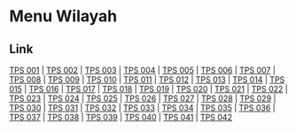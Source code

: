 # Menu Wilayah

## Link

[TPS 001](https://github.com/gigit-pemilu/pemilu-2024-91-papua/tree/main/pilpres/hitung-suara/sub/91-papua/sub/71-kota-jayapura/sub/01-jayapura-utara/sub/1002-bayangkara/sub/001-tps)
 | 
[TPS 002](https://github.com/gigit-pemilu/pemilu-2024-91-papua/tree/main/pilpres/hitung-suara/sub/91-papua/sub/71-kota-jayapura/sub/01-jayapura-utara/sub/1002-bayangkara/sub/002-tps)
 | 
[TPS 003](https://github.com/gigit-pemilu/pemilu-2024-91-papua/tree/main/pilpres/hitung-suara/sub/91-papua/sub/71-kota-jayapura/sub/01-jayapura-utara/sub/1002-bayangkara/sub/003-tps)
 | 
[TPS 004](https://github.com/gigit-pemilu/pemilu-2024-91-papua/tree/main/pilpres/hitung-suara/sub/91-papua/sub/71-kota-jayapura/sub/01-jayapura-utara/sub/1002-bayangkara/sub/004-tps)
 | 
[TPS 005](https://github.com/gigit-pemilu/pemilu-2024-91-papua/tree/main/pilpres/hitung-suara/sub/91-papua/sub/71-kota-jayapura/sub/01-jayapura-utara/sub/1002-bayangkara/sub/005-tps)
 | 
[TPS 006](https://github.com/gigit-pemilu/pemilu-2024-91-papua/tree/main/pilpres/hitung-suara/sub/91-papua/sub/71-kota-jayapura/sub/01-jayapura-utara/sub/1002-bayangkara/sub/006-tps)
 | 
[TPS 007](https://github.com/gigit-pemilu/pemilu-2024-91-papua/tree/main/pilpres/hitung-suara/sub/91-papua/sub/71-kota-jayapura/sub/01-jayapura-utara/sub/1002-bayangkara/sub/007-tps)
 | 
[TPS 008](https://github.com/gigit-pemilu/pemilu-2024-91-papua/tree/main/pilpres/hitung-suara/sub/91-papua/sub/71-kota-jayapura/sub/01-jayapura-utara/sub/1002-bayangkara/sub/008-tps)
 | 
[TPS 009](https://github.com/gigit-pemilu/pemilu-2024-91-papua/tree/main/pilpres/hitung-suara/sub/91-papua/sub/71-kota-jayapura/sub/01-jayapura-utara/sub/1002-bayangkara/sub/009-tps)
 | 
[TPS 010](https://github.com/gigit-pemilu/pemilu-2024-91-papua/tree/main/pilpres/hitung-suara/sub/91-papua/sub/71-kota-jayapura/sub/01-jayapura-utara/sub/1002-bayangkara/sub/010-tps)
 | 
[TPS 011](https://github.com/gigit-pemilu/pemilu-2024-91-papua/tree/main/pilpres/hitung-suara/sub/91-papua/sub/71-kota-jayapura/sub/01-jayapura-utara/sub/1002-bayangkara/sub/011-tps)
 | 
[TPS 012](https://github.com/gigit-pemilu/pemilu-2024-91-papua/tree/main/pilpres/hitung-suara/sub/91-papua/sub/71-kota-jayapura/sub/01-jayapura-utara/sub/1002-bayangkara/sub/012-tps)
 | 
[TPS 013](https://github.com/gigit-pemilu/pemilu-2024-91-papua/tree/main/pilpres/hitung-suara/sub/91-papua/sub/71-kota-jayapura/sub/01-jayapura-utara/sub/1002-bayangkara/sub/013-tps)
 | 
[TPS 014](https://github.com/gigit-pemilu/pemilu-2024-91-papua/tree/main/pilpres/hitung-suara/sub/91-papua/sub/71-kota-jayapura/sub/01-jayapura-utara/sub/1002-bayangkara/sub/014-tps)
 | 
[TPS 015](https://github.com/gigit-pemilu/pemilu-2024-91-papua/tree/main/pilpres/hitung-suara/sub/91-papua/sub/71-kota-jayapura/sub/01-jayapura-utara/sub/1002-bayangkara/sub/015-tps)
 | 
[TPS 016](https://github.com/gigit-pemilu/pemilu-2024-91-papua/tree/main/pilpres/hitung-suara/sub/91-papua/sub/71-kota-jayapura/sub/01-jayapura-utara/sub/1002-bayangkara/sub/016-tps)
 | 
[TPS 017](https://github.com/gigit-pemilu/pemilu-2024-91-papua/tree/main/pilpres/hitung-suara/sub/91-papua/sub/71-kota-jayapura/sub/01-jayapura-utara/sub/1002-bayangkara/sub/017-tps)
 | 
[TPS 018](https://github.com/gigit-pemilu/pemilu-2024-91-papua/tree/main/pilpres/hitung-suara/sub/91-papua/sub/71-kota-jayapura/sub/01-jayapura-utara/sub/1002-bayangkara/sub/018-tps)
 | 
[TPS 019](https://github.com/gigit-pemilu/pemilu-2024-91-papua/tree/main/pilpres/hitung-suara/sub/91-papua/sub/71-kota-jayapura/sub/01-jayapura-utara/sub/1002-bayangkara/sub/019-tps)
 | 
[TPS 020](https://github.com/gigit-pemilu/pemilu-2024-91-papua/tree/main/pilpres/hitung-suara/sub/91-papua/sub/71-kota-jayapura/sub/01-jayapura-utara/sub/1002-bayangkara/sub/020-tps)
 | 
[TPS 021](https://github.com/gigit-pemilu/pemilu-2024-91-papua/tree/main/pilpres/hitung-suara/sub/91-papua/sub/71-kota-jayapura/sub/01-jayapura-utara/sub/1002-bayangkara/sub/021-tps)
 | 
[TPS 022](https://github.com/gigit-pemilu/pemilu-2024-91-papua/tree/main/pilpres/hitung-suara/sub/91-papua/sub/71-kota-jayapura/sub/01-jayapura-utara/sub/1002-bayangkara/sub/022-tps)
 | 
[TPS 023](https://github.com/gigit-pemilu/pemilu-2024-91-papua/tree/main/pilpres/hitung-suara/sub/91-papua/sub/71-kota-jayapura/sub/01-jayapura-utara/sub/1002-bayangkara/sub/023-tps)
 | 
[TPS 024](https://github.com/gigit-pemilu/pemilu-2024-91-papua/tree/main/pilpres/hitung-suara/sub/91-papua/sub/71-kota-jayapura/sub/01-jayapura-utara/sub/1002-bayangkara/sub/024-tps)
 | 
[TPS 025](https://github.com/gigit-pemilu/pemilu-2024-91-papua/tree/main/pilpres/hitung-suara/sub/91-papua/sub/71-kota-jayapura/sub/01-jayapura-utara/sub/1002-bayangkara/sub/025-tps)
 | 
[TPS 026](https://github.com/gigit-pemilu/pemilu-2024-91-papua/tree/main/pilpres/hitung-suara/sub/91-papua/sub/71-kota-jayapura/sub/01-jayapura-utara/sub/1002-bayangkara/sub/026-tps)
 | 
[TPS 027](https://github.com/gigit-pemilu/pemilu-2024-91-papua/tree/main/pilpres/hitung-suara/sub/91-papua/sub/71-kota-jayapura/sub/01-jayapura-utara/sub/1002-bayangkara/sub/027-tps)
 | 
[TPS 028](https://github.com/gigit-pemilu/pemilu-2024-91-papua/tree/main/pilpres/hitung-suara/sub/91-papua/sub/71-kota-jayapura/sub/01-jayapura-utara/sub/1002-bayangkara/sub/028-tps)
 | 
[TPS 029](https://github.com/gigit-pemilu/pemilu-2024-91-papua/tree/main/pilpres/hitung-suara/sub/91-papua/sub/71-kota-jayapura/sub/01-jayapura-utara/sub/1002-bayangkara/sub/029-tps)
 | 
[TPS 030](https://github.com/gigit-pemilu/pemilu-2024-91-papua/tree/main/pilpres/hitung-suara/sub/91-papua/sub/71-kota-jayapura/sub/01-jayapura-utara/sub/1002-bayangkara/sub/030-tps)
 | 
[TPS 031](https://github.com/gigit-pemilu/pemilu-2024-91-papua/tree/main/pilpres/hitung-suara/sub/91-papua/sub/71-kota-jayapura/sub/01-jayapura-utara/sub/1002-bayangkara/sub/031-tps)
 | 
[TPS 032](https://github.com/gigit-pemilu/pemilu-2024-91-papua/tree/main/pilpres/hitung-suara/sub/91-papua/sub/71-kota-jayapura/sub/01-jayapura-utara/sub/1002-bayangkara/sub/032-tps)
 | 
[TPS 033](https://github.com/gigit-pemilu/pemilu-2024-91-papua/tree/main/pilpres/hitung-suara/sub/91-papua/sub/71-kota-jayapura/sub/01-jayapura-utara/sub/1002-bayangkara/sub/033-tps)
 | 
[TPS 034](https://github.com/gigit-pemilu/pemilu-2024-91-papua/tree/main/pilpres/hitung-suara/sub/91-papua/sub/71-kota-jayapura/sub/01-jayapura-utara/sub/1002-bayangkara/sub/034-tps)
 | 
[TPS 035](https://github.com/gigit-pemilu/pemilu-2024-91-papua/tree/main/pilpres/hitung-suara/sub/91-papua/sub/71-kota-jayapura/sub/01-jayapura-utara/sub/1002-bayangkara/sub/035-tps)
 | 
[TPS 036](https://github.com/gigit-pemilu/pemilu-2024-91-papua/tree/main/pilpres/hitung-suara/sub/91-papua/sub/71-kota-jayapura/sub/01-jayapura-utara/sub/1002-bayangkara/sub/036-tps)
 | 
[TPS 037](https://github.com/gigit-pemilu/pemilu-2024-91-papua/tree/main/pilpres/hitung-suara/sub/91-papua/sub/71-kota-jayapura/sub/01-jayapura-utara/sub/1002-bayangkara/sub/037-tps)
 | 
[TPS 038](https://github.com/gigit-pemilu/pemilu-2024-91-papua/tree/main/pilpres/hitung-suara/sub/91-papua/sub/71-kota-jayapura/sub/01-jayapura-utara/sub/1002-bayangkara/sub/038-tps)
 | 
[TPS 039](https://github.com/gigit-pemilu/pemilu-2024-91-papua/tree/main/pilpres/hitung-suara/sub/91-papua/sub/71-kota-jayapura/sub/01-jayapura-utara/sub/1002-bayangkara/sub/039-tps)
 | 
[TPS 040](https://github.com/gigit-pemilu/pemilu-2024-91-papua/tree/main/pilpres/hitung-suara/sub/91-papua/sub/71-kota-jayapura/sub/01-jayapura-utara/sub/1002-bayangkara/sub/040-tps)
 | 
[TPS 041](https://github.com/gigit-pemilu/pemilu-2024-91-papua/tree/main/pilpres/hitung-suara/sub/91-papua/sub/71-kota-jayapura/sub/01-jayapura-utara/sub/1002-bayangkara/sub/041-tps)
 | 
[TPS 042](https://github.com/gigit-pemilu/pemilu-2024-91-papua/tree/main/pilpres/hitung-suara/sub/91-papua/sub/71-kota-jayapura/sub/01-jayapura-utara/sub/1002-bayangkara/sub/042-tps)

